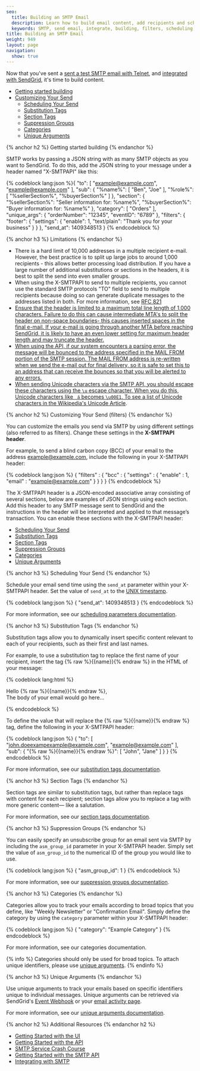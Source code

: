 ```yaml
---
seo:
  title: Building an SMTP Email
  description: Learn how to build email content, add recipients and schedule your send.
  keywords: SMTP, send email, integrate, building, filters, scheduling, substitution, suppression groups, unique arguments, recipients
title: Building an SMTP Email
weight: 949
layout: page
navigation:
  show: true
---
```

Now that you've sent a [sent a test SMTP email with Telnet]({{root_url}}/API_Reference/SMTP_API/getting_started_smtp.html), and [integrated with SendGrid]({{root_url}}/API_Reference/SMTP_API/integrating_with_the_smtp_api.html), it's time to build content.

- [Getting started building](#-Getting-started-building)
- [Customizing Your Send](#-Customizing-your-send)
   - [Scheduling Your Send](#-Scheduling-your-send)
   - [Substitution Tags](#-Substitution-tags)
   - [Section Tags](#-Section-tags)
   - [Suppression Groups](#-Suppression-groups)
   - [Categories](#-Categories)
   - [Unique Arguments](#-Unique-arguments)

{% anchor h2 %}
Getting started building
{% endanchor %}

SMTP works by passing a JSON string with as many SMTP objects as you want to SendGrid. To do this, add the JSON string to your message under a header named "X-SMTPAPI" like this:

{% codeblock lang:json %}{
  "to": [
    "example@example.com",
    "example@example.com"
  ],
  "sub": {
    "%name%": [
      "Ben",
      "Joe"
    ],
    "%role%": [
      "%sellerSection%",
      "%buyerSection%"
    ]
  },
  "section": {
    "%sellerSection%": "Seller information for: %name%",
    "%buyerSection%": "Buyer information for: %name%"
  },
  "category": [
    "Orders"
  ],
  "unique_args": {
    "orderNumber": "12345",
    "eventID": "6789"
  },
  "filters": {
    "footer": {
      "settings": {
        "enable": 1,
        "text/plain": "Thank you for your business"
      }
    }
  },
  "send_at": 1409348513
}
{% endcodeblock %}

{% anchor h3 %}
Limitations
{% endanchor %}

- There is a hard limit of 10,000 addresses in a multiple recipient e-mail. However, the best practice is to split up large jobs to around 1,000 recipients - this allows better processing load distribution. If you have a large number of additional substitutions or sections in the headers, it is best to split the send into even smaller groups.
- When using the X-SMTPAPI to send to multiple recipients, you cannot use the standard SMTP protocols "TO" field to send to multiple recipients because doing so can generate duplicate messages to the addresses listed in both. For more information, see <a href="http://tools.ietf.org/html/rfc821"> RFC 821
- Ensure that the header is limited to a maximum total line length of 1,000 characters. Failure to do this can cause intermediate MTA's to split the header on non-space boundaries- this causes inserted spaces in the final e-mail. If your e-mail is going through another MTA before reaching SendGrid, it is likely to have an even lower setting for maximum header length and may truncate the header.
- When using the API, if our system encounters a parsing error, the message will be bounced to the address specified in the MAIL FROM portion of the SMTP session. The MAIL FROM address is re-written when we send the e-mail out for final delivery, so it is safe to set this to an address that can receive the bounces so that you will be alerted to any errors.
- When sending Unicode characters via the SMTP API, you should escape these characters using the `\u` escape character. When you do this, Unicode characters like ` á` becomes `\u00E1`. To see a list of Unicode characters in the Wikipedia's [Unicode Article](http://en.wikipedia.org/wiki/List_of_Unicode_characters).

{% anchor h2 %}
Customizing Your Send (filters)
{% endanchor %}

You can customize the emails you send via SMTP by using different settings (also referred to as filters). Change these settings in the **X-SMTPAPI header**.

For example, to send a blind carbon copy (BCC) of your email to the address example@example.com, include the following in your X-SMTPAPI header:

{% codeblock lang:json %}
{
  "filters" : {
    "bcc" : {
      "settings" : {
        "enable" : 1,
        "email" : "example@example.com"
      }
    }
  }
}
{% endcodeblock %}

The X-SMTPAPI header is a JSON-encoded associative array consisting of several sections, below are examples of JSON strings using each section. Add this header to any SMTP message sent to SendGrid and the instructions in the header will be interpreted and applied to that message’s transaction. You can enable these sections with the X-SMTPAPI header:

- [Scheduling Your Send](#-Scheduling-your-send)
- [Substitution Tags](#-Substitution-tags)
- [Section Tags](#-Section-tags)
- [Suppression Groups](#-Suppression-groups)
- [Categories](#-Categories)
- [Unique Arguments](#-Unique-arguments)

{% anchor h3 %}
Scheduling Your Send
{% endanchor %}

Schedule your email send time using the `send_at` parameter within your X-SMTPAPI header. Set the value of `send_at` to the [UNIX timestamp](https://en.wikipedia.org/wiki/Unix_time).

{% codeblock lang:json %}
{
  "send_at": 1409348513
}
{% endcodeblock %}

For more information, see our [scheduling parameters documentation]({{root_url}}/API_Reference/SMTP_API/scheduling_parameters.html).

{% anchor h3 %}
Substitution Tags
{% endanchor %}

Substitution tags allow you to dynamically insert specific content relevant to each of your recipients, such as their first and last names.

For example, to use a substitution tag to replace the first name of your recipient, insert the tag {% raw %}{{name}}{% endraw %} in the HTML of your message:

{% codeblock lang:html %}
<html>
  <head></head>
  <body>
    <p>Hello {% raw %}{{name}}{% endraw %},<br>
        The body of your email would go here...
    </p>
  </body>
</html>
{% endcodeblock %}

To define the value that will replace the {% raw %}{{name}}{% endraw %} tag, define the following in your X-SMTPAPI header:

{% codeblock lang:json %}
{
  "to": [
    "john.doeexampexample@example.com",
    "example@example.com"
  ],
  "sub": {
    "{% raw %}{{name}}{% endraw %}": [
      "John",
      "Jane"
    ]
  }
}
{% endcodeblock %}

For more information, see our [substitution tags documentation]({{root_url}}/API_Reference/SMTP_API/substitution_tags.html).

{% anchor h3 %}
Section Tags
{% endanchor %}

Section tags are similar to substitution tags, but rather than replace tags with content for each recipient; section tags allow you to replace a tag with more generic content— like a salutation.

For more information, see our [section tags documentation]({{root_url}}/API_Reference/SMTP_API/section_tags.html).

{% anchor h3 %}
Suppression Groups
{% endanchor %}

You can easily specify an unsubscribe group for an email sent via SMTP by including the `asm_group_id` parameter in your X-SMTPAPI header. Simply set the value of `asm_group_id` to the numerical ID of the group you would like to use.

{% codeblock lang:json %}
{
  "asm_group_id": 1
}
{% endcodeblock %}

For more information, see our [suppression groups documentation]({{root_url}}/API_Reference/SMTP_API/suppressions.html).

{% anchor h3 %}
Categories
{% endanchor %}

Categories allow you to track your emails according to broad topics that you define, like "Weekly Newsletter" or "Confirmation Email". Simply define the category by using the `category` parameter within your X-SMTPAPI header:

{% codeblock lang:json %}
{
  "category": "Example Category"
}
{% endcodeblock %}

For more information, see our categories documentation.

{% info %}
Categories should only be used for broad topics. To attach unique identifiers, please use [unique arguments]({{root_url}}/API_Reference/SMTP_API/unique_arguments.html).
{% endinfo %}

{% anchor h3 %}
Unique Arguments
{% endanchor %}

Use unique arguments to track your emails based on specific identifiers unique to individual messages. Unique arguments can be retrieved via SendGrid's [Event Webhook]({{root_url}}/API_Reference/Webhooks/event.html) or your [email activity page]({{root_url}}/User_Guide/email_activity.html).

For more information, see our [unique arguments documentation]({{root_url}}/API_Reference/SMTP_API/unique_arguments.html).

{% anchor h2 %}
Additional Resources
{% endanchor h2 %}

- [Getting Started with the UI]({{root_url}}/User_Guide/Marketing_Campaigns/getting_started_smtp.html)
- [Getting Started with the API]({{root_url}}/API_Reference/api_v3.html)
- [SMTP Service Crash Course](https://sendgrid.com/blog/smtp-service-crash-course/)
- [Getting Started with the SMTP API]({{root_url}}/API_Reference/SMTP_API/getting_started.html)
- [Integrating with SMTP]({{root_url}}/API_Reference/SMTP_API/integrating_with_the_smtp_api.html)
